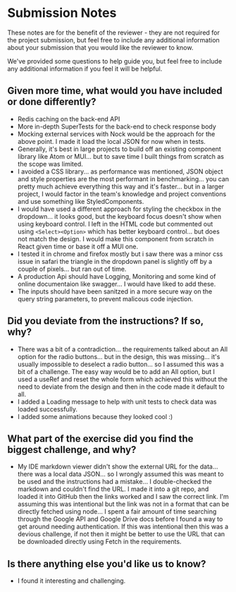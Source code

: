 # Submission Notes

These notes are for the benefit of the reviewer - they are not required for the project submission, but feel free to include any additional information about your submission that you would like the reviewer to know.

We've provided some questions to help guide you, but feel free to include any additional information if you feel it will be helpful.

## Given more time, what would you have included or done differently?

* Redis caching on the back-end API
* More in-depth SuperTests for the back-end to check response body
* Mocking external services with Nock would be the approach for the above point. I made it load the local JSON for now when in tests.
* Generally, it's best in large projects to build off an existing component library like Atom or MUI... but to save time I built things from scratch as the scope was limited.
* I avoided a CSS library... as performance was mentioned, JSON object and style properties are the most performant in benchmarking... you can pretty much achieve everything this way and it's faster... but in a larger project, I would factor in the team's knowledge and project conventions and use something like StyledComponents.
* I would have used a different approach for styling the checkbox in the dropdown... it looks good, but the keyboard focus doesn't show when using keyboard control. I left in the HTML code but commented out using `<Select><Option>` which has better keyboard control... but does not match the design. I would make this component from scratch in React given time or base it off a MUI one.
* I tested it in chrome and firefox mostly but i saw there was a minor css issue in safari the triangle in the dropdown panel is slightly off by a couple of pixels... but ran out of time.
* A production Api should have Logging, Monitoring and some kind of online documentaion like swagger... I would have liked to add these.
* The inputs should have been sanitzed in a more secure way on the query string parameters, to prevent malicous code injection.

## Did you deviate from the instructions? If so, why?

* There was a bit of a contradiction... the requirements talked about an All option for the radio buttons... but in the design, this was missing... it's usually impossible to deselect a radio button... so I assumed this was a bit of a challenge. The easy way would be to add an All option, but I used a useRef and reset the whole form which achieved this without the need to deviate from the design and then in the code made it default to all.
* I added a Loading message to help with unit tests to check data was loaded successfully.
* I added some animations because they looked cool :)

## What part of the exercise did you find the biggest challenge, and why?

* My IDE markdown viewer didn't show the external URL for the data... there was a local data JSON... so I wrongly assumed this was meant to be used and the instructions had a mistake... I double-checked the markdown and couldn't find the URL. I made it into a git repo, and loaded it into GitHub then the links worked and I saw the correct link. I'm assuming this was intentional but the link was not in a format that can be directly fetched using node... I spent a fair amount of time searching through the Google API and Google Drive docs before I found a way to get around needing authentication. If this was intentional then this was a devious challenge, if not then it might be better to use the URL that can be downloaded directly using Fetch in the requirements.

## Is there anything else you'd like us to know?

* I found it interesting and challenging.
